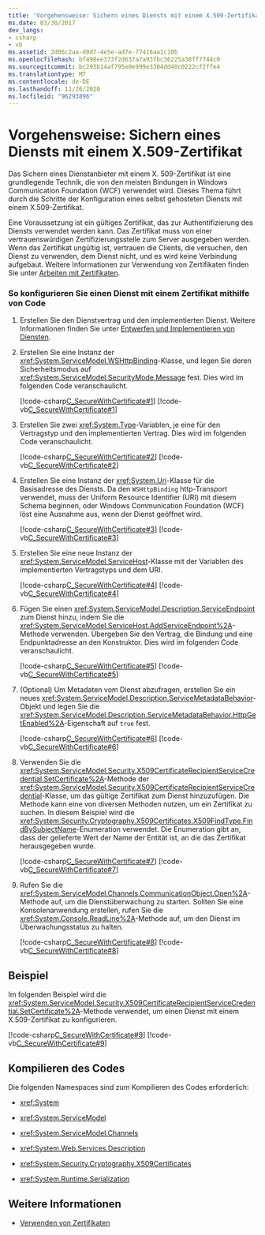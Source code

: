 ```yaml
---
title: 'Vorgehensweise: Sichern eines Diensts mit einem X.509-Zertifikat'
ms.date: 03/30/2017
dev_langs:
- csharp
- vb
ms.assetid: 2d06c2aa-d0d7-4e5e-ad7e-77416aa1c10b
ms.openlocfilehash: bf498ee373f2d637a7a93fbc36225a38ff7744c0
ms.sourcegitcommit: bc293b14af795e0e999e3304dd40c0222cf2ffe4
ms.translationtype: MT
ms.contentlocale: de-DE
ms.lasthandoff: 11/26/2020
ms.locfileid: "96293896"
---
```

# <a name="how-to-secure-a-service-with-an-x509-certificate"></a>Vorgehensweise: Sichern eines Diensts mit einem X.509-Zertifikat

Das Sichern eines Dienstanbieter mit einem X. 509-Zertifikat ist eine grundlegende Technik, die von den meisten Bindungen in Windows Communication Foundation (WCF) verwendet wird. Dieses Thema führt durch die Schritte der Konfiguration eines selbst gehosteten Diensts mit einem X.509-Zertifikat.  
  
 Eine Voraussetzung ist ein gültiges Zertifikat, das zur Authentifizierung des Diensts verwendet werden kann. Das Zertifikat muss von einer vertrauenswürdigen Zertifizierungsstelle zum Server ausgegeben werden. Wenn das Zertifikat ungültig ist, vertrauen die Clients, die versuchen, den Dienst zu verwenden, dem Dienst nicht, und es wird keine Verbindung aufgebaut. Weitere Informationen zur Verwendung von Zertifikaten finden Sie unter [Arbeiten mit Zertifikaten](working-with-certificates.md).  
  
### <a name="to-configure-a-service-with-a-certificate-using-code"></a>So konfigurieren Sie einen Dienst mit einem Zertifikat mithilfe von Code  
  
1. Erstellen Sie den Dienstvertrag und den implementierten Dienst. Weitere Informationen finden Sie unter [Entwerfen und Implementieren von Diensten](../designing-and-implementing-services.md).  
  
2. Erstellen Sie eine Instanz der <xref:System.ServiceModel.WSHttpBinding>-Klasse, und legen Sie deren Sicherheitsmodus auf <xref:System.ServiceModel.SecurityMode.Message> fest. Dies wird im folgenden Code veranschaulicht.  
  
     [!code-csharp[C_SecureWithCertificate#1](../../../../samples/snippets/csharp/VS_Snippets_CFX/c_securewithcertificate/cs/source.cs#1)]
     [!code-vb[C_SecureWithCertificate#1](../../../../samples/snippets/visualbasic/VS_Snippets_CFX/c_securewithcertificate/vb/source.vb#1)]  
  
3. Erstellen Sie zwei <xref:System.Type>-Variablen, je eine für den Vertragstyp und den implementierten Vertrag. Dies wird im folgenden Code veranschaulicht.  
  
     [!code-csharp[C_SecureWithCertificate#2](../../../../samples/snippets/csharp/VS_Snippets_CFX/c_securewithcertificate/cs/source.cs#2)]
     [!code-vb[C_SecureWithCertificate#2](../../../../samples/snippets/visualbasic/VS_Snippets_CFX/c_securewithcertificate/vb/source.vb#2)]  
  
4. Erstellen Sie eine Instanz der <xref:System.Uri>-Klasse für die Basisadresse des Diensts. Da den `WSHttpBinding` http-Transport verwendet, muss der Uniform Resource Identifier (URI) mit diesem Schema beginnen, oder Windows Communication Foundation (WCF) löst eine Ausnahme aus, wenn der Dienst geöffnet wird.  
  
     [!code-csharp[C_SecureWithCertificate#3](../../../../samples/snippets/csharp/VS_Snippets_CFX/c_securewithcertificate/cs/source.cs#3)]
     [!code-vb[C_SecureWithCertificate#3](../../../../samples/snippets/visualbasic/VS_Snippets_CFX/c_securewithcertificate/vb/source.vb#3)]  
  
5. Erstellen Sie eine neue Instanz der <xref:System.ServiceModel.ServiceHost>-Klasse mit der Variablen des implementierten Vertragstyps und dem URI.  
  
     [!code-csharp[C_SecureWithCertificate#4](../../../../samples/snippets/csharp/VS_Snippets_CFX/c_securewithcertificate/cs/source.cs#4)]
     [!code-vb[C_SecureWithCertificate#4](../../../../samples/snippets/visualbasic/VS_Snippets_CFX/c_securewithcertificate/vb/source.vb#4)]  
  
6. Fügen Sie einen <xref:System.ServiceModel.Description.ServiceEndpoint> zum Dienst hinzu, indem Sie die <xref:System.ServiceModel.ServiceHost.AddServiceEndpoint%2A>-Methode verwenden. Übergeben Sie den Vertrag, die Bindung und eine Endpunktadresse an den Konstruktor. Dies wird im folgenden Code veranschaulicht.  
  
     [!code-csharp[C_SecureWithCertificate#5](../../../../samples/snippets/csharp/VS_Snippets_CFX/c_securewithcertificate/cs/source.cs#5)]
     [!code-vb[C_SecureWithCertificate#5](../../../../samples/snippets/visualbasic/VS_Snippets_CFX/c_securewithcertificate/vb/source.vb#5)]  
  
7. (Optional) Um Metadaten vom Dienst abzufragen, erstellen Sie ein neues <xref:System.ServiceModel.Description.ServiceMetadataBehavior>-Objekt und legen Sie die <xref:System.ServiceModel.Description.ServiceMetadataBehavior.HttpGetEnabled%2A>-Eigenschaft auf `true` fest.  
  
     [!code-csharp[C_SecureWithCertificate#6](../../../../samples/snippets/csharp/VS_Snippets_CFX/c_securewithcertificate/cs/source.cs#6)]
     [!code-vb[C_SecureWithCertificate#6](../../../../samples/snippets/visualbasic/VS_Snippets_CFX/c_securewithcertificate/vb/source.vb#6)]  
  
8. Verwenden Sie die <xref:System.ServiceModel.Security.X509CertificateRecipientServiceCredential.SetCertificate%2A>-Methode der <xref:System.ServiceModel.Security.X509CertificateRecipientServiceCredential>-Klasse, um das gültige Zertifikat zum Dienst hinzuzufügen. Die Methode kann eine von diversen Methoden nutzen, um ein Zertifikat zu suchen. In diesem Beispiel wird die <xref:System.Security.Cryptography.X509Certificates.X509FindType.FindBySubjectName>-Enumeration verwendet. Die Enumeration gibt an, dass der gelieferte Wert der Name der Entität ist, an die das Zertifikat herausgegeben wurde.  
  
     [!code-csharp[C_SecureWithCertificate#7](../../../../samples/snippets/csharp/VS_Snippets_CFX/c_securewithcertificate/cs/source.cs#7)]
     [!code-vb[C_SecureWithCertificate#7](../../../../samples/snippets/visualbasic/VS_Snippets_CFX/c_securewithcertificate/vb/source.vb#7)]  
  
9. Rufen Sie die <xref:System.ServiceModel.Channels.CommunicationObject.Open%2A>-Methode auf, um die Dienstüberwachung zu starten. Sollten Sie eine Konsolenanwendung erstellen, rufen Sie die <xref:System.Console.ReadLine%2A>-Methode auf, um den Dienst im Überwachungsstatus zu halten.  
  
     [!code-csharp[C_SecureWithCertificate#8](../../../../samples/snippets/csharp/VS_Snippets_CFX/c_securewithcertificate/cs/source.cs#8)]
     [!code-vb[C_SecureWithCertificate#8](../../../../samples/snippets/visualbasic/VS_Snippets_CFX/c_securewithcertificate/vb/source.vb#8)]  
  
## <a name="example"></a>Beispiel  

 Im folgenden Beispiel wird die <xref:System.ServiceModel.Security.X509CertificateRecipientServiceCredential.SetCertificate%2A>-Methode verwendet, um einen Dienst mit einem X.509-Zertifikat zu konfigurieren.  
  
 [!code-csharp[C_SecureWithCertificate#9](../../../../samples/snippets/csharp/VS_Snippets_CFX/c_securewithcertificate/cs/source.cs#9)]
 [!code-vb[C_SecureWithCertificate#9](../../../../samples/snippets/visualbasic/VS_Snippets_CFX/c_securewithcertificate/vb/source.vb#9)]  
  
## <a name="compiling-the-code"></a>Kompilieren des Codes  

 Die folgenden Namespaces sind zum Kompilieren des Codes erforderlich:  
  
- <xref:System>  
  
- <xref:System.ServiceModel>  
  
- <xref:System.ServiceModel.Channels>  
  
- <xref:System.Web.Services.Description>  
  
- <xref:System.Security.Cryptography.X509Certificates>  
  
- <xref:System.Runtime.Serialization>  
  
## <a name="see-also"></a>Weitere Informationen

- [Verwenden von Zertifikaten](working-with-certificates.md)
